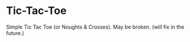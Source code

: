 # Tic-Tac-Toe
Simple Tic Tac Toe (or Noughts &amp; Crosses). May be broken. (will fix in the future.)
